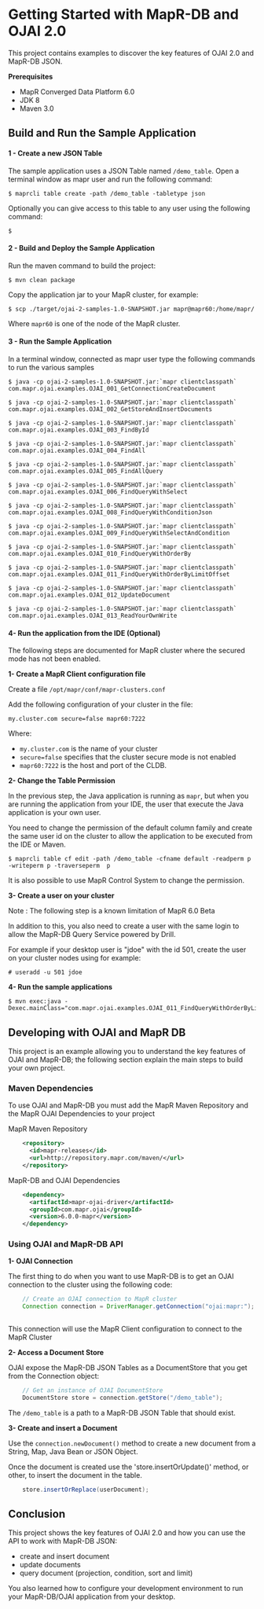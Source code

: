 # Getting Started with MapR-DB and OJAI 2.0

This project contains examples to discover the key features of OJAI 2.0 and MapR-DB JSON. 


**Prerequisites**

* MapR Converged Data Platform 6.0
* JDK 8
* Maven 3.0


## Build and Run the Sample Application


#### 1 - Create a new JSON Table

The sample application uses a JSON Table named `/demo_table`. Open a terminal window as mapr user and run the following command:
 
```
$ maprcli table create -path /demo_table -tabletype json
```

Optionally you can give access to this table to any user using the following command:

```
$ 
```

#### 2 - Build and Deploy the Sample Application

Run the maven command to build the project:

```
$ mvn clean package
```

Copy the application jar to your MapR cluster, for example:

```
$ scp ./target/ojai-2-samples-1.0-SNAPSHOT.jar mapr@mapr60:/home/mapr/ 
```

Where `mapr60` is one of the node of the MapR cluster.


#### 3 - Run the Sample Application

In a terminal window, connected as mapr user type the following commands to run the various samples


```
$ java -cp ojai-2-samples-1.0-SNAPSHOT.jar:`mapr clientclasspath` com.mapr.ojai.examples.OJAI_001_GetConnectionCreateDocument 

$ java -cp ojai-2-samples-1.0-SNAPSHOT.jar:`mapr clientclasspath` com.mapr.ojai.examples.OJAI_002_GetStoreAndInsertDocuments 

$ java -cp ojai-2-samples-1.0-SNAPSHOT.jar:`mapr clientclasspath` com.mapr.ojai.examples.OJAI_003_FindById 

$ java -cp ojai-2-samples-1.0-SNAPSHOT.jar:`mapr clientclasspath` com.mapr.ojai.examples.OJAI_004_FindAll

$ java -cp ojai-2-samples-1.0-SNAPSHOT.jar:`mapr clientclasspath` com.mapr.ojai.examples.OJAI_005_FindAllQuery 

$ java -cp ojai-2-samples-1.0-SNAPSHOT.jar:`mapr clientclasspath` com.mapr.ojai.examples.OJAI_006_FindQueryWithSelect 

$ java -cp ojai-2-samples-1.0-SNAPSHOT.jar:`mapr clientclasspath` com.mapr.ojai.examples.OJAI_008_FindQueryWithConditionJson 

$ java -cp ojai-2-samples-1.0-SNAPSHOT.jar:`mapr clientclasspath` com.mapr.ojai.examples.OJAI_009_FindQueryWithSelectAndCondition 

$ java -cp ojai-2-samples-1.0-SNAPSHOT.jar:`mapr clientclasspath` com.mapr.ojai.examples.OJAI_010_FindQueryWithOrderBy

$ java -cp ojai-2-samples-1.0-SNAPSHOT.jar:`mapr clientclasspath` com.mapr.ojai.examples.OJAI_011_FindQueryWithOrderByLimitOffset 

$ java -cp ojai-2-samples-1.0-SNAPSHOT.jar:`mapr clientclasspath` com.mapr.ojai.examples.OJAI_012_UpdateDocument 

$ java -cp ojai-2-samples-1.0-SNAPSHOT.jar:`mapr clientclasspath` com.mapr.ojai.examples.OJAI_013_ReadYourOwnWrite 

```


#### 4- Run the application from the IDE (Optional)

The following steps are documented for MapR cluster where the secured mode has not been enabled.

**1- Create a MapR Client configuration file**

Create a file  `/opt/mapr/conf/mapr-clusters.conf`

Add the following configuration of your cluster in the file:

```
my.cluster.com secure=false mapr60:7222
```

Where:

* `my.cluster.com` is the name of your cluster
* `secure=false` specifies that the cluster secure mode is not enabled
* `mapr60:7222` is the host and port of the CLDB.

**2- Change the Table Permission**

In the previous step, the Java application is running as `mapr`, but when you are running the application from your IDE, the 
user that execute the Java application is your own user.

You need to change the permission of the default column family and create the same user id on the cluster to allow the application to be executed from the IDE or Maven.

```
$ maprcli table cf edit -path /demo_table -cfname default -readperm p -writeperm p -traverseperm  p
```

It is also possible to use MapR Control System to change the permission.


**3- Create a user on your cluster**

Note : The following step is a known limitation of MapR 6.0 Beta

In addition to this, you also need to create a user with the same login to allow the MapR-DB Query Service powered by Drill.

For example if your desktop user is "jdoe" with the id 501, create the user on your cluster nodes using for example:

```
# useradd -u 501 jdoe
```


**4- Run the sample applications**


```
$ mvn exec:java -Dexec.mainClass="com.mapr.ojai.examples.OJAI_011_FindQueryWithOrderByLimitOffset"
```




## Developing with OJAI and MapR DB

This project is an example allowing you to understand the key features of OJAI and MapR-DB; 
the following section explain the main steps to build your own project.


### Maven Dependencies

To use OJAI and MapR-DB you must add the MapR Maven Repository and the MapR OJAI Dependencies to your project

MapR Maven Repository

```xml
    <repository>
      <id>mapr-releases</id>
      <url>http://repository.mapr.com/maven/</url>
    </repository>

```

MapR-DB and OJAI Dependencies

```xml
    <dependency>
      <artifactId>mapr-ojai-driver</artifactId>
      <groupId>com.mapr.ojai</groupId>
      <version>6.0.0-mapr</version>
    </dependency>
```


### Using OJAI and MapR-DB API


**1- OJAI Connection**

The first thing to do when you want to use MapR-DB is to get an OJAI connection to the cluster using the following code:

```java
    // Create an OJAI connection to MapR cluster
    Connection connection = DriverManager.getConnection("ojai:mapr:");
	
```

This connection will use the MapR Client configuration to connect to the MapR Cluster

**2- Access a Document Store**

OJAI expose the MapR-DB JSON Tables as a DocumentStore that you get from the Connection object:

```java
    // Get an instance of OJAI DocumentStore
    DocumentStore store = connection.getStore("/demo_table");

```

The `/demo_table` is a path to a MapR-DB JSON Table that should exist.

**3- Create and insert a Document**

Use the `connection.newDocument()` method to create a new document from a String, Map, Java Bean or JSON Object.

Once the document is created use the 'store.insertOrUpdate()' method, or other, to insert the document in the table.

```java
    store.insertOrReplace(userDocument);
```



## Conclusion

This project shows the key features of OJAI 2.0 and how you can use the API to work with MapR-DB JSON:

* create and insert document
* update documents
* query document (projection, condition, sort and limit)

You also learned how to configure your development environment to run your MapR-DB/OJAI application from your desktop.

